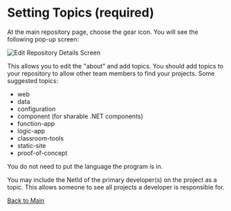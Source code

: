 # Setting Topics (required)

At the main repository page, choose the gear icon. You will see the following pop-up screen:

![Edit Repository Details Screen](https://github.com/itpartnersillinois/tutorial/blob/master/edit_repository_details_screen.png)

This allows you to edit the "about" and add topics. You should add topics to your repository to allow other team members to find your projects. Some suggested topics:
* web
* data
* configuration
* component (for sharable .NET components)
* function-app
* logic-app
* classroom-tools
* static-site
* proof-of-concept

You do not need to put the language the program is in. 

You may include the NetId of the primary developer(s) on the project as a topic. This allows someone to see all projects a developer is responsible for. 

[Back to Main](https://github.com/itpartnersillinois/tutorial/blob/master/README.md)
